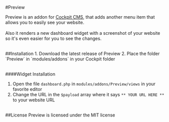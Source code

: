 #Preview

Preview is an addon for [Cockpit CMS](https://github.com/aheinze/cockpit), that adds another menu item that allows you to easily see your website.<br><br>
Also it renders a new dashboard widget with a screenshot of your website so it's even easier for you to see the changes.

<br>
##Installation
1. Download the latest release of Preview
2. Place the folder `Preview` in `modules/addons` in your Cockpit folder
<br><br>

####Widget Installation
1. Open the file `dashboard.php` in `modules/addons/Preview/views` in your favorite editor
2. Change the URL in the `$payload` array where it says `** YOUR URL HERE **` to your website URL

<br>
##License
Preview is licensed under the MIT license
